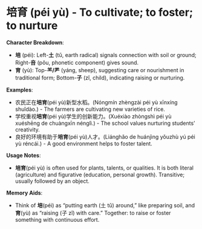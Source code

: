 # **培育 (péi yù) - To cultivate; to foster; to nurture**

**Character Breakdown**:  
- **培** (péi): Left-**土** (tǔ, earth radical) signals connection with soil or ground; Right-**咅** (pǒu, phonetic component) gives sound.  
- **育** (yù): Top-**⺷/⺶** (yáng, sheep), suggesting care or nourishment in traditional form; Bottom-**子** (zǐ, child), indicating raising or nurturing.

**Examples**:  
- 农民正在**培育**(péi yù)新型水稻。(Nóngmín zhèngzài péi yù xīnxíng shuǐdào.) - The farmers are cultivating new varieties of rice.  
- 学校重视**培育**(péi yù)学生的创新能力。(Xuéxiào zhòngshì péi yù xuéshēng de chuàngxīn nénglì.) - The school values nurturing students’ creativity.  
- 良好的环境有助于**培育**(péi yù)人才。(Liánghǎo de huánjìng yǒuzhù yú péi yù réncái.) - A good environment helps to foster talent.

**Usage Notes**:  
- **培育**(péi yù) is often used for plants, talents, or qualities. It is both literal (agriculture) and figurative (education, personal growth). Transitive; usually followed by an object.

**Memory Aids**:  
- Think of **培**(péi) as “putting earth (土 tǔ) around,” like preparing soil, and **育**(yù) as “raising (子 zǐ) with care.” Together: to raise or foster something with continuous effort.